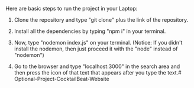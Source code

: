 Here are basic steps to run the project in your Laptop:

1) Clone the repository and type "git clone" plus the link of the repository.

2) Install all the dependencies by typing "npm i" in your terminal.

3) Now, type "nodemon index.js" on your terminal. 
   (Notice: If you didn't install the nodemon, then just proceed it with the "node" instead of "nodemon")

4) Go to the browser and type "localhost:3000" in the search area and then press the icon of that text that appears after you type the text.# Optional-Project-CocktailBeat-Website
